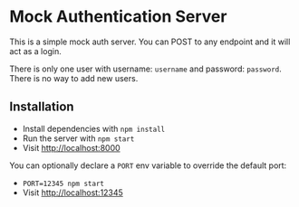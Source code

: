 # Mock Authentication Server

This is a simple mock auth server. You can POST to any endpoint and it will act as a login.

There is only one user with username: `username` and password: `password`. There is no
way to add new users.

## Installation

- Install dependencies with `npm install`
- Run the server with `npm start`
- Visit [http://localhost:8000](http://localhost:8000)

You can optionally declare a `PORT` env variable to override the default port:

- `PORT=12345 npm start`
- Visit [http://localhost:12345](http://localhost:12345)
